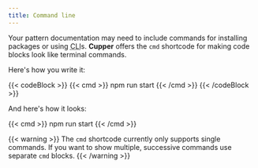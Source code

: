 ```yaml
---
title: Command line
---
```


Your pattern documentation may need to include commands for installing packages or using <abbr title="command line interface">CLI</abbr>s. **Cupper** offers the `cmd` shortcode for making code blocks look like terminal commands.

Here's how you write it:

{{< codeBlock >}}
&#x7b;{&lt; cmd >}}
npm run start
&#x7b;{&lt; /cmd >}}
{{< /codeBlock >}}

And here's how it looks:

{{< cmd >}}
npm run start
{{< /cmd >}}

{{< warning >}}
The `cmd` shortcode currently only supports single commands. If you want to show multiple, successive commands use separate `cmd` blocks.
{{< /warning >}}
